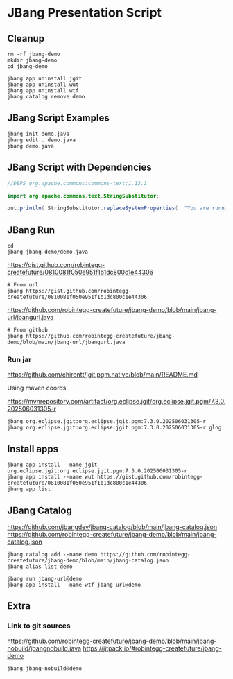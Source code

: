 # JBang Presentation Script

## Cleanup

```shell
rm -rf jbang-demo
mkdir jbang-demo
cd jbang-demo

jbang app uninstall jgit
jbang app uninstall wut
jbang app uninstall wtf
jbang catalog remove demo
```

## JBang Script Examples

```shell
jbang init demo.java
jbang edit . demo.java
jbang demo.java
```

## JBang Script with Dependencies

```java
//DEPS org.apache.commons:commons-text:1.13.1

import org.apache.commons.text.StringSubstitutor;

out.println( StringSubstitutor.replaceSystemProperties(  "You are running with java.version = ${java.version} and os.name = ${os.name}." ) );
```

## JBang Run

```shell
cd
jbang jbang-demo/demo.java
```

https://gist.github.com/robintegg-createfuture/0810081f050e951f1b1dc800c1e44306

```shell
# From url
jbang https://gist.github.com/robintegg-createfuture/0810081f050e951f1b1dc800c1e44306
```

https://github.com/robintegg-createfuture/jbang-demo/blob/main/jbang-url/jbangurl.java

```shell
# From github
jbang https://github.com/robintegg-createfuture/jbang-demo/blob/main/jbang-url/jbangurl.java
```

### Run jar

https://github.com/chirontt/jgit.pgm.native/blob/main/README.md

Using maven coords

https://mvnrepository.com/artifact/org.eclipse.jgit/org.eclipse.jgit.pgm/7.3.0.202506031305-r

```shell
jbang org.eclipse.jgit:org.eclipse.jgit.pgm:7.3.0.202506031305-r
jbang org.eclipse.jgit:org.eclipse.jgit.pgm:7.3.0.202506031305-r glog
```

## Install apps

```shell
jbang app install --name jgit org.eclipse.jgit:org.eclipse.jgit.pgm:7.3.0.202506031305-r
jbang app install --name wut https://gist.github.com/robintegg-createfuture/0810081f050e951f1b1dc800c1e44306
jbang app list
```

##  JBang Catalog

https://github.com/jbangdev/jbang-catalog/blob/main/jbang-catalog.json
https://github.com/robintegg-createfuture/jbang-demo/blob/main/jbang-catalog.json

```shell
jbang catalog add --name demo https://github.com/robintegg-createfuture/jbang-demo/blob/main/jbang-catalog.json
jbang alias list demo

jbang run jbang-url@demo
jbang app install --name wtf jbang-url@demo
```

## Extra

### Link to git sources

https://github.com/robintegg-createfuture/jbang-demo/blob/main/jbang-nobuild/jbangnobuild.java
https://jitpack.io/#robintegg-createfuture/jbang-demo

```shell
jbang jbang-nobuild@demo
```
